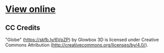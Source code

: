 # [View online](https://books.maowtm.org)

## CC Credits

"Globe" (https://skfb.ly/6VpZP) by Glowbox 3D is licensed under Creative Commons Attribution (http://creativecommons.org/licenses/by/4.0/).
